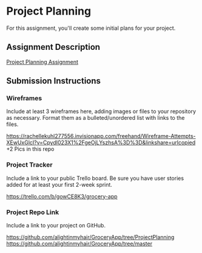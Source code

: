 # Project Planning
For this assignment, you'll create some initial plans for your project.

## Assignment Description
[Project Planning Assignment](https://education.launchcode.org/liftoff/modules/assignments/project-planning)

## Submission Instructions

### Wireframes

Include at least 3 wireframes here, adding images or files to your repository as necessary. Format them as a bulleted/unordered list with links to the files.

https://rachellekuhl277556.invisionapp.com/freehand/Wireframe-Attempts-XEwUxGlcI?v=CpydI023X1%2FgeOjLYszhsA%3D%3D&linkshare=urlcopied
+2 Pics in this repo

### Project Tracker

Include a link to your public Trello board. Be sure you have user stories added for at least your first 2-week sprint.

https://trello.com/b/gowCE8K3/grocery-app

### Project Repo Link

Include a link to your project on GitHub.

https://github.com/alightinmyhair/GroceryApp/tree/ProjectPlanning
https://github.com/alightinmyhair/GroceryApp/tree/master
